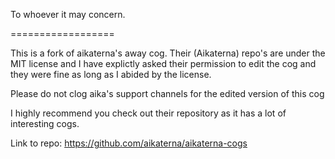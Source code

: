 To whoever it may concern. 

==================

This is a fork of aikaterna's away cog. Their (Aikaterna) repo's are under the MIT license and I have explictly asked their permission to edit the cog and they were fine as long as I abided by the license.

Please do not clog aika's support channels for the edited version of this cog

I highly recommend you check out their repository as it has a lot of interesting cogs. 

Link to repo: https://github.com/aikaterna/aikaterna-cogs